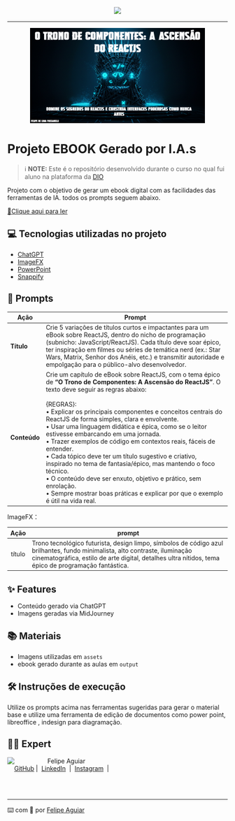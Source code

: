 <p align="center">
    <img width="100" src=".github/assets/banner.png">
</p>


-------


<p align="center">
<img 
    src="./assets/Capa do eBook.jpg"
    width="400"  
/>
</p>

# Projeto EBOOK Gerado por I.A.s


 > ℹ️ **NOTE:** Este é o repositório desenvolvido durante o curso no qual fui aluno na plataforma da [DIO](https://dio.me)

Projeto com o objetivo de gerar um ebook digital com as facilidades das ferramentas de IA. todos os prompts
seguem abaixo.

<a href="https://github.com/Felipe-de-Lima-Passarelli/eBook-feito-com-IA/blob/main/output/eBook%20ReactJS.pdf" title="View PDF now"> 📕Clique aqui para ler</a>

## 💻 Tecnologias utilizadas no projeto

- [ChatGPT](https://chat.openai.com/) 
- [ImageFX](https://labs.google/fx/pt/tools/image-fx)
- [PowerPoint](https://www.microsoft.com/en/microsoft-365/powerpoint)
- [Snappify](https://snappify.com)

## 🧠 Prompts


| Ação      | Prompt                                                                                                                                                                                                                                                                                                                                                                                                                  |
|----------|------------------------------------------------------------------------------------------------------------------------------------------------------------------------------------------------------------------------------------------------------------------------------------------------------------------------------------------------------------------------------------------------------------------------|
| **Título**   | Crie 5 variações de títulos curtos e impactantes para um eBook sobre ReactJS, dentro do nicho de programação (subnicho: JavaScript/ReactJS). Cada título deve soar épico, ter inspiração em filmes ou séries de temática nerd (ex.: Star Wars, Matrix, Senhor dos Anéis, etc.) e transmitir autoridade e empolgação para o público-alvo desenvolvedor.                                                             |
| **Conteúdo** | Crie um capítulo de eBook sobre ReactJS, com o tema épico de **“O Trono de Componentes: A Ascensão do ReactJS”**. O texto deve seguir as regras abaixo:<br><br>{REGRAS}:<br>• Explicar os principais componentes e conceitos centrais do ReactJS de forma simples, clara e envolvente.<br>• Usar uma linguagem didática e épica, como se o leitor estivesse embarcando em uma jornada.<br>• Trazer exemplos de código em contextos reais, fáceis de entender.<br>• Cada tópico deve ter um título sugestivo e criativo, inspirado no tema de fantasia/épico, mas mantendo o foco técnico.<br>• O conteúdo deve ser enxuto, objetivo e prático, sem enrolação.<br>• Sempre mostrar boas práticas e explicar por que o exemplo é útil na vida real. |



ImageFX：

|  Ação  | prompt                                                                                 |
| :----: | -------------------------------------------------------------------------------------- |
| título | Trono tecnológico futurista, design limpo, símbolos de código azul brilhantes, fundo minimalista, alto contraste, iluminação cinematográfica, estilo de arte digital, detalhes ultra nítidos, tema épico de programação fantástica. |

## ✨ Features

- Conteúdo gerado via ChatGPT
- Imagens geradas via MidJourney

## 📚 Materiais

- Imagens utilizadas em `assets`
- ebook gerado durante as aulas em `output`

## 🛠️ Instruções de execução

Utilize os prompts acima nas ferramentas sugeridas para gerar o material base e utilize uma ferramenta de edição de documentos como power point, libreoffice , indesign para diagramação.

## 👨‍💻 Expert

<p>
    <img 
      align=left 
      margin=10 
      width=80 
      src="https://avatars.githubusercontent.com/u/37452836?v=4"
    />
    <p>&nbsp&nbsp&nbspFelipe Aguiar<br>
    &nbsp&nbsp&nbsp
    <a href="https://github.com/felipeAguiarCode">
    GitHub</a>&nbsp;|&nbsp;
    <a href="www.linkedin.com/in/
felipe-exe">LinkedIn</a>
&nbsp;|&nbsp;
    <a href="https://www.instagram.com/felipeaguiar.exe/">
    Instagram</a>
&nbsp;|&nbsp;</p>
</p>
<br/><br/>
<p>

---

⌨️ com 💜 por [Felipe Aguiar](https://github.com/felipeAguiarCode)
